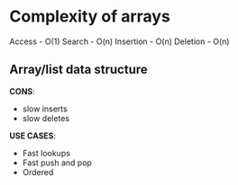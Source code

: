 # Complexity of arrays

Access - O(1)
Search - O(n)
Insertion - O(n)
Deletion - O(n)

## Array/list data structure

**CONS**:

- slow inserts
- slow deletes

**USE CASES**:

- Fast lookups
- Fast push and pop
- Ordered
